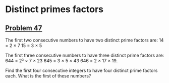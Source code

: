 # Distinct primes factors
## [Problem 47](https://projecteuler.net/problem=47)
The first two consecutive numbers to have two distinct prime factors are:
14 = 2 × 7
15 = 3 × 5

The first three consecutive numbers to have three distinct prime factors are:
644 = 2² × 7 × 23
645 = 3 × 5 × 43
646 = 2 × 17 × 19.


Find the first four consecutive integers to have four distinct prime factors each. What is the first of these numbers?
